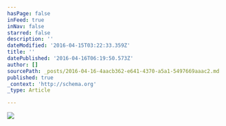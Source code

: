 ```yaml
---
hasPage: false
inFeed: true
inNav: false
starred: false
description: ''
dateModified: '2016-04-15T03:22:33.359Z'
title: ''
datePublished: '2016-04-16T06:19:50.573Z'
author: []
sourcePath: _posts/2016-04-16-4aacb362-e641-4370-a5a1-5497669aaac2.md
published: true
_context: 'http://schema.org'
_type: Article

---
```

![](https://the-grid-user-content.s3-us-west-2.amazonaws.com/fed978f3-de84-4b47-acb4-4b3cced8c232.jpg)
